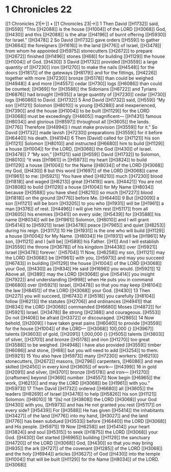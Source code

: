 # 1 Chronicles 22
[[1 Chronicles 21|←]] • [[1 Chronicles 23|→]]
1 Then David [[H1732]] said, [[H559]] “This [[H2088]] is the house [[H1004]] of the LORD [[H3068]] God, [[H430]] and this [[H2088]] is the altar [[H4196]] of burnt offering [[H5930]] for Israel.” [[H3478]] 
2 So David [[H1732]] gave orders [[H559]] to gather [[H3664]] the foreigners [[H1616]] in the land [[H776]] of Israel, [[H3478]] from whom he appointed [[H5975]] stonecutters [[H2672]] to prepare [[H2672]] finished [[H1496]] stones [[H68]] for building [[H1129]] the house [[H1004]] of God. [[H430]] 
3 David [[H1732]] provided [[H3559]] a large quantity of [[H7230]] iron [[H1270]] to make the nails [[H4548]] for the doors [[H1817]] of the gateways [[H8179]] and for the fittings, [[H4226]] together with more [[H7230]] bronze [[H5178]] than could be weighed [[H4948]] 
4 and more [[H4557]] cedar [[H730]] logs [[H6086]] than could be counted; [[H369]] for [[H3588]] the Sidonians [[H6722]] and Tyrians [[H6876]] had brought [[H935]] a large quantity of [[H7230]] cedar [[H730]] logs [[H6086]] to David. [[H1732]] 
5 And David [[H1732]] said, [[H559]] “My son [[H1121]] Solomon [[H8010]] is young [[H5288]] and inexperienced, [[H7390]] and the house [[H1004]] to be built [[H1129]] for the LORD [[H3068]] must be exceedingly [[H4605]] magnificent— [[H1431]] famous [[H8034]] and glorious [[H8597]] throughout all [[H3605]] the lands. [[H776]] Therefore [[H4994]] I must make provision [[H3559]] for it.”  So David [[H1732]] made lavish [[H7230]] preparations [[H3559]] for it before [[H6440]] his death. [[H4194]] 
6 Then [David] called for [[H7121]] his son [[H1121]] Solomon [[H8010]] and instructed [[H6680]] him to build [[H1129]] a house [[H1004]] for the LORD, [[H3068]] the God [[H430]] of Israel. [[H3478]] 
7 “My son,” [[H1121]] said [[H559]] David [[H1732]] to Solomon, [[H8010]] “it was [[H1961]] in [[H5973]] my heart [[H3824]] to build [[H1129]] a house [[H1004]] for the Name [[H8034]] of the LORD [[H3068]] my God, [[H430]] 
8 but this word [[H1697]] of the LORD [[H3068]] came [[H1961]] to me: [[H5921]] ‘You have shed [[H8210]] much [[H7230]] blood [[H1818]] and waged [[H6213]] great [[H1419]] wars. [[H4421]] You are not [[H3808]] to build [[H1129]] a house [[H1004]] for My Name [[H8034]] because [[H3588]] you have shed [[H8210]] so much [[H7227]] blood [[H1818]] on the ground [[H776]] before Me. [[H6440]] 
9 But [[H2009]] a son [[H1121]] will be born [[H3205]] to you  who [[H1931]] will be [[H1961]] a man [[H376]] of rest. [[H4496]] I will give him rest [[H5117]] from all [[H3605]] his enemies [[H341]] on every side; [[H5439]] for [[H3588]] his name [[H8034]] will be [[H1961]] Solomon, [[H8010]] and I will grant [[H5414]] to [[H5921]] Israel [[H3478]] peace [[H7965]] and quiet [[H8253]] during his reign. [[H3117]] 
10 He [[H1931]] is the one who will build [[H1129]] a house [[H1004]] for My Name. [[H8034]] He [[H1931]] will be [[H1961]] My son, [[H1121]] and I [will be] [[H589]] his  Father. [[H1]] And I will establish [[H3559]] the throne [[H3678]] of his kingdom [[H4438]] over [[H5921]] Israel [[H3478]] forever.’ [[H5704]] 
11 Now, [[H6258]] my son, [[H1121]] may the LORD [[H3068]] be [[H1961]] with you, [[H5973]] and may you succeed [[H6743]] in building [[H1129]] the house [[H1004]] of the LORD [[H3068]] your God, [[H430]] as [[H834]] He said [[H1696]] you would. [[H5921]] 
12 Above all, [[H389]] may the LORD [[H3068]] give [[H5414]] you insight [[H7922]] and understanding [[H998]] when He puts you in command [[H6680]] over [[H5921]] Israel, [[H3478]] so that you may keep [[H8104]] the law [[H8451]] of the LORD [[H3068]] your God. [[H430]] 
13 Then [[H227]] you will succeed, [[H6743]] if [[H518]] you carefully [[H8104]] follow [[H6213]] the statutes [[H2706]] and ordinances [[H4941]] that [[H834]] the LORD [[H3068]] commanded [[H6680]] Moses [[H4872]] for [[H5921]] Israel. [[H3478]] Be strong [[H2388]] and courageous. [[H553]] Do not [[H408]] be afraid [[H3372]] or discouraged. [[H2865]] 
14 Now behold, [[H2009]] I have taken great pains [[H6040]] to provide [[H3559]] for the house [[H1004]] of the LORD— [[H3068]] 100,000 {} [[H3967]] talents [[H3603]] of gold, [[H2091]] 1,000,000 {} [[H505]] talents [[H3603]] of silver, [[H3701]] and bronze [[H5178]] and iron [[H1270]] too great [[H3588]] to be weighed. [[H4948]] I have also provided [[H3559]] timber [[H6086]] and stone, [[H68]] but you will need to add [[H3254]] to them. [[H5921]] 
15 You also have [[H5973]] many [[H7230]] workers: [[H6213]] stonecutters, [[H2672]] masons, [[H2796]] carpenters, [[H6086]] and men skilled [[H2450]] in every kind [[H3605]] of work— [[H4399]] 
16 in gold [[H2091]] and silver, [[H3701]] bronze [[H5178]] and iron— [[H1270]] [craftsmen] beyond [[H369]] number. [[H4557]] Now begin [[H6965]] the work, [[H6213]] and may the LORD [[H3068]] be [[H1961]] with you.” [[H5973]] 
17 Then David [[H1732]] ordered [[H6680]] all [[H3605]] the leaders [[H8269]] of Israel [[H3478]] to help [[H5826]] his son [[H1121]] Solomon: [[H8010]] 
18 “[Is] not [[H3808]] the LORD [[H3068]] your God [[H430]] with you, [[H5973]] and has He not granted you rest [[H5117]] on every side? [[H5439]] For [[H3588]] He has given [[H5414]] the inhabitants [[H3427]] of the land [[H776]] into my hand, [[H3027]] and the land [[H776]] has been subdued [[H3533]] before [[H6440]] the LORD [[H3068]] and His people. [[H5971]] 
19 Now [[H6258]] set [[H5414]] your heart [[H3824]] and soul [[H5315]] to seek [[H1875]] the LORD [[H3068]] your God. [[H430]] Get started [[H6965]] building [[H1129]] the sanctuary [[H4720]] of the LORD [[H3068]] God, [[H430]] so that you may bring [[H935]] the ark [[H727]] of the covenant [[H1285]] of the LORD [[H3068]] and the holy [[H6944]] articles [[H3627]] of God [[H430]] into the temple [[H1004]] that will be built [[H1129]] for the Name [[H8034]] of the LORD. [[H3068]] 
